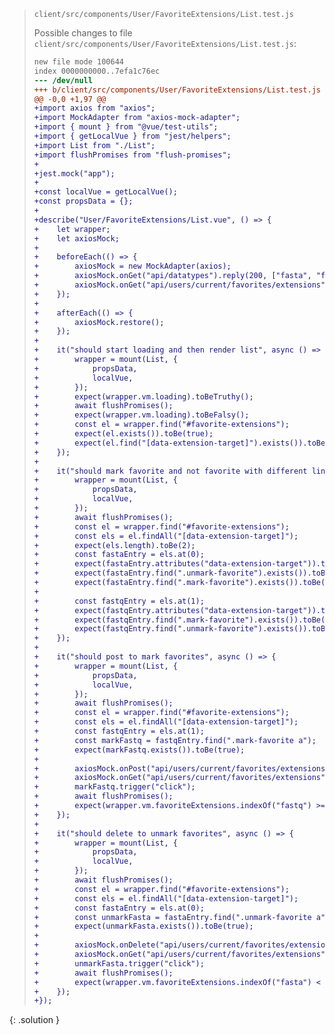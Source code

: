 
> <solution-title>``client/src/components/User/FavoriteExtensions/List.test.js``</solution-title>
> 
> Possible changes to file ``client/src/components/User/FavoriteExtensions/List.test.js``:
> 
> ```diff
> new file mode 100644
> index 0000000000..7efa1c76ec
> --- /dev/null
> +++ b/client/src/components/User/FavoriteExtensions/List.test.js
> @@ -0,0 +1,97 @@
> +import axios from "axios";
> +import MockAdapter from "axios-mock-adapter";
> +import { mount } from "@vue/test-utils";
> +import { getLocalVue } from "jest/helpers";
> +import List from "./List";
> +import flushPromises from "flush-promises";
> +
> +jest.mock("app");
> +
> +const localVue = getLocalVue();
> +const propsData = {};
> +
> +describe("User/FavoriteExtensions/List.vue", () => {
> +    let wrapper;
> +    let axiosMock;
> +
> +    beforeEach(() => {
> +        axiosMock = new MockAdapter(axios);
> +        axiosMock.onGet("api/datatypes").reply(200, ["fasta", "fastq"]);
> +        axiosMock.onGet("api/users/current/favorites/extensions").reply(200, ["fasta"]);
> +    });
> +
> +    afterEach(() => {
> +        axiosMock.restore();
> +    });
> +
> +    it("should start loading and then render list", async () => {
> +        wrapper = mount(List, {
> +            propsData,
> +            localVue,
> +        });
> +        expect(wrapper.vm.loading).toBeTruthy();
> +        await flushPromises();
> +        expect(wrapper.vm.loading).toBeFalsy();
> +        const el = wrapper.find("#favorite-extensions");
> +        expect(el.exists()).toBe(true);
> +        expect(el.find("[data-extension-target]").exists()).toBe(true);
> +    });
> +
> +    it("should mark favorite and not favorite with different links", async () => {
> +        wrapper = mount(List, {
> +            propsData,
> +            localVue,
> +        });
> +        await flushPromises();
> +        const el = wrapper.find("#favorite-extensions");
> +        const els = el.findAll("[data-extension-target]");
> +        expect(els.length).toBe(2);
> +        const fastaEntry = els.at(0);
> +        expect(fastaEntry.attributes("data-extension-target")).toBe("fasta");
> +        expect(fastaEntry.find(".unmark-favorite").exists()).toBe(true);
> +        expect(fastaEntry.find(".mark-favorite").exists()).toBe(false);
> +
> +        const fastqEntry = els.at(1);
> +        expect(fastqEntry.attributes("data-extension-target")).toBe("fastq");
> +        expect(fastqEntry.find(".mark-favorite").exists()).toBe(true);
> +        expect(fastqEntry.find(".unmark-favorite").exists()).toBe(false);
> +    });
> +
> +    it("should post to mark favorites", async () => {
> +        wrapper = mount(List, {
> +            propsData,
> +            localVue,
> +        });
> +        await flushPromises();
> +        const el = wrapper.find("#favorite-extensions");
> +        const els = el.findAll("[data-extension-target]");
> +        const fastqEntry = els.at(1);
> +        const markFastq = fastqEntry.find(".mark-favorite a");
> +        expect(markFastq.exists()).toBe(true);
> +
> +        axiosMock.onPost("api/users/current/favorites/extensions/fastq").reply(200, "fastq");
> +        axiosMock.onGet("api/users/current/favorites/extensions").reply(200, ["fasta", "fastq"]);
> +        markFastq.trigger("click");
> +        await flushPromises();
> +        expect(wrapper.vm.favoriteExtensions.indexOf("fastq") >= 0).toBe(true);
> +    });
> +
> +    it("should delete to unmark favorites", async () => {
> +        wrapper = mount(List, {
> +            propsData,
> +            localVue,
> +        });
> +        await flushPromises();
> +        const el = wrapper.find("#favorite-extensions");
> +        const els = el.findAll("[data-extension-target]");
> +        const fastaEntry = els.at(0);
> +        const unmarkFasta = fastaEntry.find(".unmark-favorite a");
> +        expect(unmarkFasta.exists()).toBe(true);
> +
> +        axiosMock.onDelete("api/users/current/favorites/extensions/fasta").reply(200);
> +        axiosMock.onGet("api/users/current/favorites/extensions").reply(200, []);
> +        unmarkFasta.trigger("click");
> +        await flushPromises();
> +        expect(wrapper.vm.favoriteExtensions.indexOf("fasta") < 0).toBe(true);
> +    });
> +});
> ```
{: .solution }
